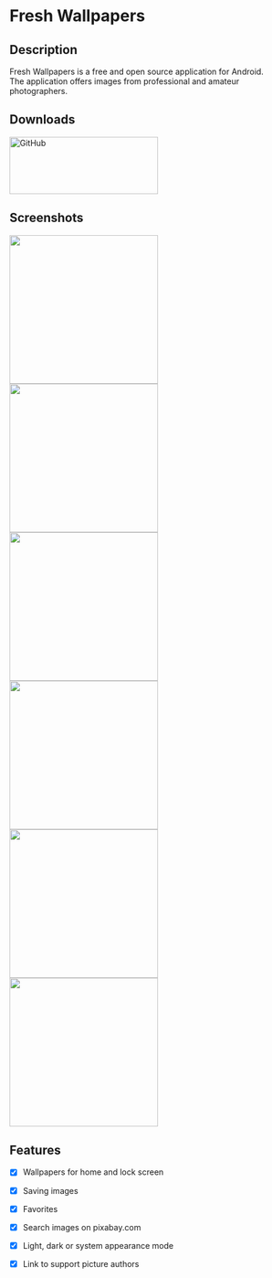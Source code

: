 # Fresh Wallpapers
## Description
Fresh Wallpapers is a free and open source application for Android.  
The application offers images from professional and amateur photographers.

## Downloads
<a href="https://github.com/Maxim-Gulyaev/fresh-wallpapers/releases/latest">
  <img src="https://raw.githubusercontent.com/patzly/doodle-android/master/assets/badge_github.png" alt="GitHub" width="260" height="100">
</a>

## Screenshots
<img src="https://github.com/Maxim-Gulyaev/fragmen-data-transition/assets/101832548/3ab63b1e-b75b-41f3-9ed4-16b456df60f8" width="260">
<img src="https://github.com/Maxim-Gulyaev/fragmen-data-transition/assets/101832548/ceedc10b-747a-4dc6-93e1-01ce911f6079" width="260">
<img src="https://github.com/Maxim-Gulyaev/fragmen-data-transition/assets/101832548/a8d10cc9-b9d4-4bdc-a3f0-ad22c0d2fe8c" width="260">
<img src="https://github.com/Maxim-Gulyaev/fragmen-data-transition/assets/101832548/ab5faa55-22f7-4d89-a549-26d236c80fc1" width="260">
<img src="https://github.com/Maxim-Gulyaev/fragmen-data-transition/assets/101832548/6247fc61-7e26-4929-a708-05198ddf238c" width="260">
<img src="https://github.com/Maxim-Gulyaev/fragmen-data-transition/assets/101832548/a31ed919-4a5d-4376-b157-9aad7801e88e" width="260">

## Features
- [x] Wallpapers for home and lock screen
- [x] Saving images
- [x] Favorites
- [x] Search images on pixabay.com
- [x] Light, dark or system appearance mode
- [x] Link to support picture authors

